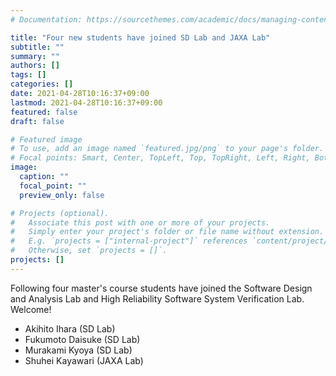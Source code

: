 ```yaml
---
# Documentation: https://sourcethemes.com/academic/docs/managing-content/

title: "Four new students have joined SD Lab and JAXA Lab"
subtitle: ""
summary: ""
authors: []
tags: []
categories: []
date: 2021-04-28T10:16:37+09:00
lastmod: 2021-04-28T10:16:37+09:00
featured: false
draft: false

# Featured image
# To use, add an image named `featured.jpg/png` to your page's folder.
# Focal points: Smart, Center, TopLeft, Top, TopRight, Left, Right, BottomLeft, Bottom, BottomRight.
image:
  caption: ""
  focal_point: ""
  preview_only: false

# Projects (optional).
#   Associate this post with one or more of your projects.
#   Simply enter your project's folder or file name without extension.
#   E.g. `projects = ["internal-project"]` references `content/project/deep-learning/index.md`.
#   Otherwise, set `projects = []`.
projects: []
---
```


Following four master's course students have joined the Software Design and
Analysis Lab and High Reliability Software System Verification Lab. Welcome!

- Akihito Ihara (SD Lab)
- Fukumoto Daisuke (SD Lab)
- Murakami Kyoya (SD Lab)
- Shuhei Kayawari (JAXA Lab)
